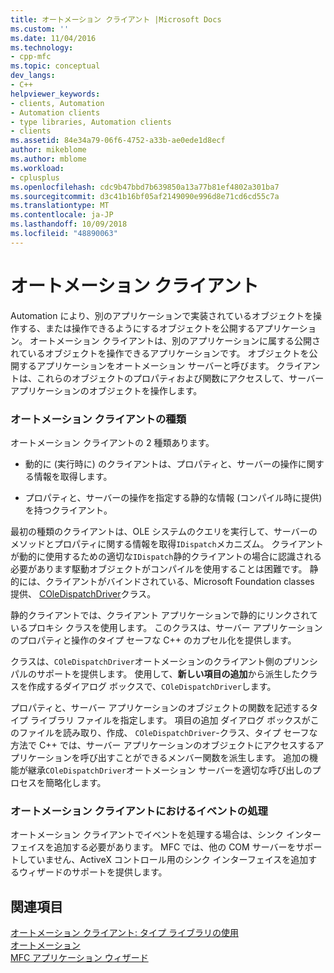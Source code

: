 ```yaml
---
title: オートメーション クライアント |Microsoft Docs
ms.custom: ''
ms.date: 11/04/2016
ms.technology:
- cpp-mfc
ms.topic: conceptual
dev_langs:
- C++
helpviewer_keywords:
- clients, Automation
- Automation clients
- type libraries, Automation clients
- clients
ms.assetid: 84e34a79-06f6-4752-a33b-ae0ede1d8ecf
author: mikeblome
ms.author: mblome
ms.workload:
- cplusplus
ms.openlocfilehash: cdc9b47bbd7b639850a13a77b81ef4802a301ba7
ms.sourcegitcommit: d3c41b16bf05af2149090e996d8e71cd6cd55c7a
ms.translationtype: MT
ms.contentlocale: ja-JP
ms.lasthandoff: 10/09/2018
ms.locfileid: "48890063"
---
```

# <a name="automation-clients"></a>オートメーション クライアント

Automation により、別のアプリケーションで実装されているオブジェクトを操作する、または操作できるようにするオブジェクトを公開するアプリケーション。 オートメーション クライアントは、別のアプリケーションに属する公開されているオブジェクトを操作できるアプリケーションです。 オブジェクトを公開するアプリケーションをオートメーション サーバーと呼びます。 クライアントは、これらのオブジェクトのプロパティおよび関数にアクセスして、サーバー アプリケーションのオブジェクトを操作します。

### <a name="types-of-automation-clients"></a>オートメーション クライアントの種類

オートメーション クライアントの 2 種類あります。

- 動的に (実行時に) のクライアントは、プロパティと、サーバーの操作に関する情報を取得します。

- プロパティと、サーバーの操作を指定する静的な情報 (コンパイル時に提供) を持つクライアント。

最初の種類のクライアントは、OLE システムのクエリを実行して、サーバーのメソッドとプロパティに関する情報を取得`IDispatch`メカニズム。 クライアントが動的に使用するための適切な`IDispatch`静的クライアントの場合に認識される必要があります駆動オブジェクトがコンパイルを使用することは困難です。 静的には、クライアントがバインドされている、Microsoft Foundation classes 提供、 [COleDispatchDriver](../mfc/reference/coledispatchdriver-class.md)クラス。

静的クライアントでは、クライアント アプリケーションで静的にリンクされているプロキシ クラスを使用します。 このクラスは、サーバー アプリケーションのプロパティと操作のタイプ セーフな C++ のカプセル化を提供します。

クラスは、`COleDispatchDriver`オートメーションのクライアント側のプリンシパルのサポートを提供します。 使用して、**新しい項目の追加**から派生したクラスを作成するダイアログ ボックスで、`COleDispatchDriver`します。

プロパティと、サーバー アプリケーションのオブジェクトの関数を記述するタイプ ライブラリ ファイルを指定します。 項目の追加 ダイアログ ボックスがこのファイルを読み取り、作成、 `COleDispatchDriver`-クラス、タイプ セーフな方法で C++ では、サーバー アプリケーションのオブジェクトにアクセスするアプリケーションを呼び出すことができるメンバー関数を派生します。 追加の機能が継承`COleDispatchDriver`オートメーション サーバーを適切な呼び出しのプロセスを簡略化します。

### <a name="handling-events-in-automation-clients"></a>オートメーション クライアントにおけるイベントの処理

オートメーション クライアントでイベントを処理する場合は、シンク インターフェイスを追加する必要があります。 MFC では、他の COM サーバーをサポートしていません、ActiveX コントロール用のシンク インターフェイスを追加するウィザードのサポートを提供します。

## <a name="see-also"></a>関連項目

[オートメーション クライアント: タイプ ライブラリの使用](../mfc/automation-clients-using-type-libraries.md)<br/>
[オートメーション](../mfc/automation.md)<br/>
[MFC アプリケーション ウィザード](../mfc/reference/mfc-application-wizard.md)

